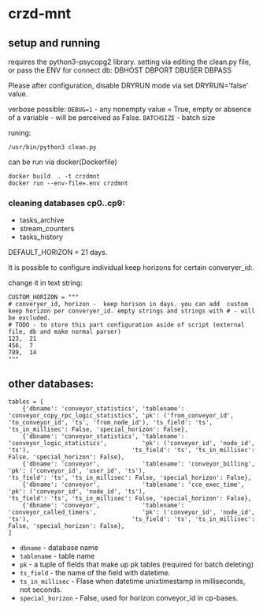 
# crzd-mnt
## setup and running
requires the python3-psycopg2 library.
setting via editing the clean.py file, or pass the ENV for connect db: DBHOST DBPORT DBUSER DBPASS

Please after configuration, disable DRYRUN mode via set DRYRUN='false' value. 

verbose possible:
`DEBUG=1`  - any nonempty value = True, empty or  absence of a variable - will be perceived as False.
`BATCHSIZE` - batch size

runing:

    /usr/bin/python3 clean.py

can be run via docker(Dockerfile)

    docker build  . -t crzdmnt
    docker run --env-file=.env crzdmnt

### cleaning databases cp0..cp9:

 - tasks_archive 
 - stream_counters 
 - tasks_history

 DEFAULT_HORIZON = 21 days.

It is possible to configure individual keep horizons for certain converyer_id:.

change it in text string: 

    CUSTOM_HORIZON = """
    # converyer_id, horizon -  keep horison in days. you can add  custom keep horizon per converyer_id. empty strings and strings with # - will be excluded.
    # TODO - to store this part configuration aside of script (external file, db and make normal parser)
    123,  21
    456,  7
    789,  14
    """
## other databases:

    tables = [
        {'dbname': 'conveyor_statistics', 'tablename': 'conveyor_copy_rpc_logic_statistics', 'pk': ('from_conveyor_id', 'to_conveyor_id', 'ts', 'from_node_id'), 'ts_field': 'ts', 'ts_in_millisec': False, 'special_horizon': False},
        {'dbname': 'conveyor_statistics', 'tablename': 'conveyor_logic_statistics',          'pk': ('conveyor_id', 'node_id', 'ts'),                             'ts_field': 'ts', 'ts_in_millisec': False, 'special_horizon': False},
        {'dbname': 'conveyor',            'tablename': 'conveyor_billing',                   'pk': ('conveyor_id', 'user_id', 'ts'),                             'ts_field': 'ts', 'ts_in_millisec': False, 'special_horizon': False},
        {'dbname': 'conveyor',            'tablename': 'cce_exec_time',                      'pk': ('conveyor_id', 'node_id', 'ts'),                             'ts_field': 'ts', 'ts_in_millisec': False, 'special_horizon': False},
        {'dbname': 'conveyor',            'tablename': 'conveyor_called_timers',             'pk': ('conveyor_id', 'node_id', 'ts'),                             'ts_field': 'ts', 'ts_in_millisec': False, 'special_horizon': False},
    ]

 - `dbname` - database name
 - `tablename` - table name
 - `pk` - a tuple of fields that make up pk tables (required for batch deleting)
 - `ts_field` - the name of the field with datetime.
 - `ts_in_millisec` - Flase when datetime unixtimestamp in milliseconds, not seconds.
- `special_horizon` - False, used for horizon conveyor_id in cp-bases.
